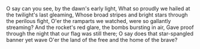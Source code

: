 O say can you see, by the dawn's early light,
What so proudly we hailed at the twilight's last gleaming,
Whose broad stripes and bright stars through the perilous fight,
O'er the ramparts we watched, were so gallantly streaming?
And the rocket's red glare, the bombs bursting in air,
Gave proof through the night that our flag was still there;
O say does that star-spangled banner yet wave
O'er the land of the free and the home of the brave?
